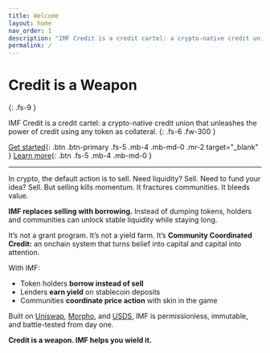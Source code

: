 ```yaml
---
title: Welcome
layout: home
nav_order: 1
description: "IMF Credit is a credit cartel: a crypto-native credit union that unleashes the power of credit using any token as collateral."
permalink: /
---
```


# Credit is a Weapon
{: .fs-9 }

IMF Credit is a credit cartel: a crypto-native credit union that unleashes the power of credit using any token as collateral.
{: .fs-6 .fw-300 }

[Get started](https://app.imf.bz){: .btn .btn-primary .fs-5 .mb-4 .mb-md-0 .mr-2 target="_blank" }
[Learn more](https://imf.bz){: .btn .fs-5 .mb-4 .mb-md-0 }

---

In crypto, the default action is to sell. Need liquidity? Sell. Need to fund your idea? Sell. But selling kills momentum. It fractures communities. It bleeds value.

**IMF replaces selling with borrowing.** Instead of dumping tokens, holders and communities can unlock stable liquidity while staying long.

It’s not a grant program. It’s not a yield farm. It’s **Community Coordinated Credit:** an onchain system that turns belief into capital and capital into attention.

With IMF:

- Token holders **borrow instead of sell**
- Lenders **earn yield** on stablecoin deposits
- Communities **coordinate price action** with skin in the game

Built on [Uniswap](https://uniswap.org), [Morpho](https://morpho.org), and [USDS](https://sky.money), IMF is permissionless, immutable, and battle-tested from day one.

**Credit is a weapon. IMF helps you wield it.**
